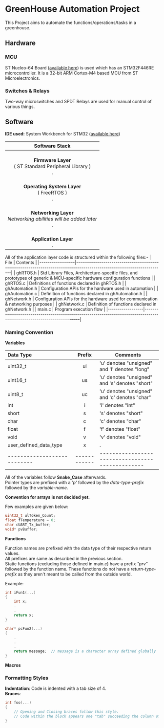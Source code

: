 # GreenHouse Automation Project

This Project aims to automate the functions/operations/tasks in a greenhouse.

## **Hardware**
### **MCU**
ST Nucleo-64 Board ([available here](https://www.st.com/en/evaluation-tools/nucleo-f446re.html)) is used which has an STM32F446RE microcontroller. It is a 32-bit ARM Cortex-M4 based MCU from ST Microelectronics.

### **Switches & Relays**
Two-way microswitches and SPDT Relays are used for manual control of various things.

## **Software**

**IDE used:** System Workbench for STM32 ([available here](https://www.st.com/en/development-tools/sw4stm32.html))

| Software Stack |
| :--: |
| <br/> **Firmware Layer** <br/> ( ST Standard Peripheral Library ) <br/> .|
| <br/> **Operating System Layer** <br/> ( FreeRTOS ) <br/> .|
| <br/> **Networking Layer** <br/> _Networking abilities will be added later_ <br/> .|
| <br/> **Application Layer** <br/> .|


All of the application layer code is structured within the following files:-
| File             | Contents                                                                                                                  |
|------------------|---------------------------------------------------------------------------------------------------------------------------|
| ghRTOS.h         | Std Library Files, Architecture-specific files, and prototypes of generic & MCU-specific hardware configuration functions |
| ghRTOS.c         | Definitions of functions declared in ghRTOS.h                                                                             |
| ghAutomation.h   | Configuration APIs for the hardware used in automation                                                                    |
| ghAutomation.c   | Definition of functions declared in ghAutomation.h                                                                        |
| ghNetwork.h      | Configuration APIs for the hardware used for communication & networking purposes                                          |
| ghNetwork.c      | Definition of functions declared in ghNetwork.h                                                                           |
| main.c           | Program execution flow                                                                                                    |
|------------------|---------------------------------------------------------------------------------------------------------------------------|


### Naming Convention

**Variables**

| Data Type                 | Prefix     | Comments                                       |
|:--------------------------|:----------:|------------------------------------------------|
| uint32_t                  | ul         | 'u' denotes "unsigned" and 'l' denotes "long"  |
| uint16_t                  | us         | 'u' denotes "unsigned" and 's' denotes "short" |
| uint8_t                   | uc         | 'u' denotes "unsigned" and 'c' denotes "char"  |
| int                       | i          | 'i' denotes "int"                              |
| short                     | s          | 's' denotes "short"                            |
| char                      | c          | 'c' denotes "char"                             |
| float                     | f          | 'f' denotes "float"                            |
| void                      | v          | 'v' denotes "void"                             |
| user_defined_data_type    | x          | .                                              |
|---------------------------|------------|------------------------------------------------|


All of the variables follow **Snake_Case** afterwards.  
Pointer types are prefixed with a _'p'_ followed by the _data-type-prefix_ followed by the _variable-name_.  

**Convention for arrays is not decided yet.**

Few examples are given below:
```C
uint32_t ulToken_Count;
float fTemperature = 0;
char cUART_Tx_buffer;
void* pvBuffer;
```

**Functions**

Function names are prefixed with the data type of their respective return values.  
All prefixes are same as described in the previous section.  
Static functions (excluding those defined in main.c) have a prefix _"prv"_ followed by the function name. These functions do not have a _return-type-prefix_ as they aren't meant to be called from the outside world.

Example:
```C
int iFun1(...)
{
    int x;
    .
    .
    return x;
}

char* pcFun2(...)
{
    .
    .
    .
    return message;  // message is a character array defined globally
}
```

**Macros**

### Formatting Styles

**Indentation**: Code is indented with a tab size of 4.  
**Braces**:  

```C
int foo(...)
{
    // Opening and Closing braces follow this style.
    // Code within the block appears one "tab" succeeding the column of the braces
}
```